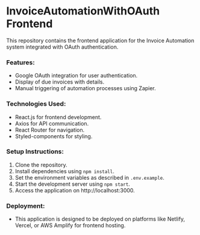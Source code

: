 # InvoiceAutomationWithOAuth Frontend

This repository contains the frontend application for the Invoice Automation system integrated with OAuth authentication.

### Features:
- Google OAuth integration for user authentication.
- Display of due invoices with details.
- Manual triggering of automation processes using Zapier.

### Technologies Used:
- React.js for frontend development.
- Axios for API communication.
- React Router for navigation.
- Styled-components for styling.

### Setup Instructions:
1. Clone the repository.
2. Install dependencies using `npm install`.
3. Set the environment variables as described in `.env.example`.
4. Start the development server using `npm start`.
5. Access the application on http://localhost:3000.

### Deployment:
- This application is designed to be deployed on platforms like Netlify, Vercel, or AWS Amplify for frontend hosting.
